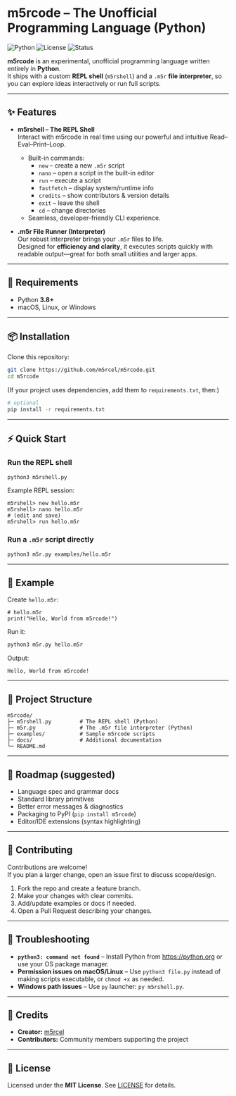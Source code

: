 # m5rcode – The Unofficial Programming Language (Python)

![Python](https://img.shields.io/badge/python-3.8%2B-blue.svg)
![License](https://img.shields.io/badge/license-MIT-green.svg)
![Status](https://img.shields.io/badge/status-experimental-orange.svg)

**m5rcode** is an experimental, unofficial programming language written entirely in **Python**.  
It ships with a custom **REPL shell** (`m5rshell`) and a `.m5r` **file interpreter**, so you can explore ideas interactively or run full scripts.

---

## ✨ Features

- **m5rshell – The REPL Shell**  
  Interact with m5rcode in real time using our powerful and intuitive Read–Eval–Print–Loop.
  - Built-in commands:
    - `new` – create a new `.m5r` script
    - `nano` – open a script in the built-in editor
    - `run` – execute a script
    - `fastfetch` – display system/runtime info
    - `credits` – show contributors & version details
    - `exit` – leave the shell
    - `cd` – change directories
  - Seamless, developer-friendly CLI experience.

- **.m5r File Runner (Interpreter)**  
  Our robust interpreter brings your `.m5r` files to life.  
  Designed for **efficiency and clarity**, it executes scripts quickly with readable output—great for both small utilities and larger apps.

---

## 🔧 Requirements

- Python **3.8+**
- macOS, Linux, or Windows

---

## 📦 Installation

Clone this repository:

```bash
git clone https://github.com/m5rcel/m5rcode.git
cd m5rcode
```

(If your project uses dependencies, add them to `requirements.txt`, then:)
```bash
# optional
pip install -r requirements.txt
```

---

## ⚡ Quick Start

### Run the REPL shell
```bash
python3 m5rshell.py
```

Example REPL session:
```
m5rshell> new hello.m5r
m5rshell> nano hello.m5r
# (edit and save)
m5rshell> run hello.m5r
```

### Run a `.m5r` script directly
```bash
python3 m5r.py examples/hello.m5r
```

---

## 📝 Example

Create `hello.m5r`:

```m5r
# hello.m5r
print("Hello, World from m5rcode!")
```

Run it:

```bash
python3 m5r.py hello.m5r
```

Output:
```
Hello, World from m5rcode!
```

---

## 📂 Project Structure

```
m5rcode/
├─ m5rshell.py         # The REPL shell (Python)
├─ m5r.py              # The .m5r file interpreter (Python)
├─ examples/           # Sample m5rcode scripts
├─ docs/               # Additional documentation
└─ README.md
```

---

## 🧭 Roadmap (suggested)

- Language spec and grammar docs
- Standard library primitives
- Better error messages & diagnostics
- Packaging to PyPI (`pip install m5rcode`)
- Editor/IDE extensions (syntax highlighting)

---

## 🤝 Contributing

Contributions are welcome!  
If you plan a larger change, open an issue first to discuss scope/design.

1. Fork the repo and create a feature branch.
2. Make your changes with clear commits.
3. Add/update examples or docs if needed.
4. Open a Pull Request describing your changes.

---

## 🐛 Troubleshooting

- **`python3: command not found`** – Install Python from https://python.org or use your OS package manager.
- **Permission issues on macOS/Linux** – Use `python3 file.py` instead of making scripts executable, or `chmod +x` as needed.
- **Windows path issues** – Use `py` launcher: `py m5rshell.py`.

---

## 👥 Credits

- **Creator:** [m5rcel](https://github.com/m5rcel)  
- **Contributors:** Community members supporting the project

---

## 📜 License

Licensed under the **MIT License**. See [LICENSE](LICENSE) for details.

